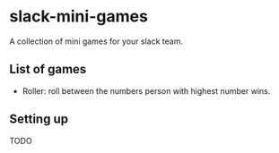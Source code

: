 # slack-mini-games
A collection of mini games for your slack team.
## List of games
  - Roller: roll between the numbers person with highest number wins.

## Setting up
TODO
